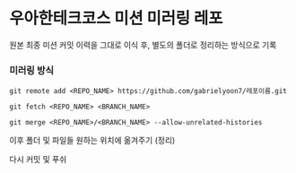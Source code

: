 # 우아한테크코스 미션 미러링 레포

원본 최종 미션 커밋 이력을 그대로 이식 후, 별도의 폴더로 정리하는 방식으로 기록


### 미러링 방식

```
git remote add <REPO_NAME> https://github.com/gabrielyoon7/레포이름.git
```

```
git fetch <REPO_NAME> <BRANCH_NAME>
```

```
git merge <REPO_NAME>/<BRANCH_NAME> --allow-unrelated-histories
```

이후 폴더 및 파일들 원하는 위치에 옮겨주기 (정리)

다시 커밋 및 푸쉬
